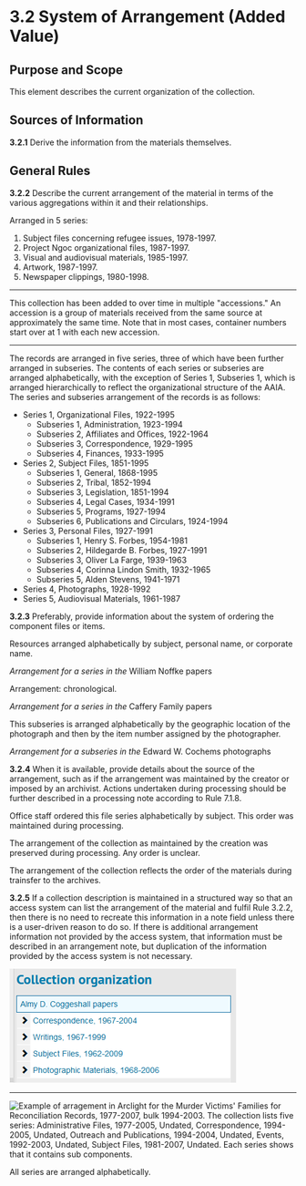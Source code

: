 # 3.2 System of Arrangement (Added Value)

## Purpose and Scope

This element describes the current organization of the collection.

## Sources of Information

**3.2.1** Derive the information from the materials themselves.

## General Rules

**3.2.2** Describe the current arrangement of the material in terms of the various aggregations within it and their relationships.

Arranged in 5 series:
 1. Subject files concerning refugee issues, 1978-1997.
 2. Project Ngoc organizational files, 1987-1997.
 3. Visual and audiovisual materials, 1985-1997.
 4. Artwork, 1987-1997.
 5. Newspaper clippings, 1980-1998.

------------------------

This collection has been added to over time in multiple "accessions." An accession is a group of materials received from the same source at approximately the same time. Note that in most cases, container numbers start over at 1 with each new accession.
    
------------------------

The records are arranged in five series, three of which have been further arranged in subseries. The contents of each series or subseries are arranged alphabetically, with the exception of Series 1, Subseries 1, which is arranged hierarchically to reflect the organizational structure of the AAIA. The series and subseries arrangement of the records is as follows:

- Series 1, Organizational Files, 1922-1995
  - Subseries 1, Administration, 1923-1994
  - Subseries 2, Affiliates and Offices, 1922-1964
  - Subseries 3, Correspondence, 1929-1995
  - Subseries 4, Finances, 1933-1995
- Series 2, Subject Files, 1851-1995
  - Subseries 1, General, 1868-1995
  - Subseries 2, Tribal, 1852-1994
  - Subseries 3, Legislation, 1851-1994
  - Subseries 4, Legal Cases, 1934-1991
  - Subseries 5, Programs, 1927-1994
  - Subseries 6, Publications and Circulars, 1924-1994
- Series 3, Personal Files, 1927-1991
  - Subseries 1, Henry S. Forbes, 1954-1981
  - Subseries 2, Hildegarde B. Forbes, 1927-1991
  - Subseries 3, Oliver La Farge, 1939-1963
  - Subseries 4, Corinna Lindon Smith, 1932-1965
  - Subseries 5, Alden Stevens, 1941-1971
- Series 4, Photographs, 1928-1992
- Series 5, Audiovisual Materials, 1961-1987

**3.2.3** Preferably, provide information about the system of ordering the component files or items.

<p class="dacs-example">Resources arranged alphabetically by subject, personal name, or corporate name.</p>
<p class="dacs-example"><em>Arrangement for a series in the</em> William Noffke papers</p>

<p class="dacs-example">Arrangement: chronological.</p>
<p class="dacs-example"><em>Arrangement for a series in the</em> Caffery Family papers</p>

<p class="dacs-example">This subseries is arranged alphabetically by the geographic location of the photograph and then by the item number assigned by the photographer.</p>
<p class="dacs-example"><em>Arrangement for a subseries in the</em> Edward W. Cochems photographs</p>

**3.2.4** When it is available, provide details about the source of the arrangement, such as if the arrangement was maintained by the creator or imposed by an archivist. Actions undertaken during processing should be further described in a processing note according to Rule 7.1.8.

<p class="dacs-example">Office staff ordered this file series alphabetically by subject. This order was maintained during processing.</p>

<p class="dacs-example">The arrangement of the collection as maintained by the creation was preserved during processing. Any order is unclear.</p>

<p class="dacs-example">The arrangement of the collection reflects the order of the materials during trainsfer to the archives.</p>

**3.2.5** If a collection description is maintained in a structured way so that an access system can list the arrangement of the material and fulfil Rule  3.2.2, then there is no need to recreate this information in a note field unless there is a user-driven reason to do so. If there is additional arrangement information not provided by the access system, that information must be described in an arrangement note, but duplication of the information provided by the access system is not necessary.

<p class="dacs-example">

![Example of arrangement in ArchivesSpace for the Almy D. Coggeshall papers. The collection lists four series: Correspondence, 1967-2004, Writings, 1967-1999, Subject Files, 1962-2009, and Photographic Materials, 1968-2006. Each series shows that it contains sub components.](../../img/part_1/chapter_3/arrangement_example_1.png)

</p>

------------------------

<p class="dacs-example">

![Example of arragement in Arclight for the Murder Victims' Families for Reconciliation Records, 1977-2007, bulk 1994-2003. The collection lists five series: Administrative Files, 1977-2005, Undated, 
Correspondence, 1994-2005, Undated, Outreach and Publications, 1994-2004, Undated, 
Events, 1992-2003, Undated, Subject Files, 1981-2007, Undated. Each series shows that it contains sub components.](../../img/part_1/chapter_3/arrangement_example_2.png)

</p>

<p class="dacs-example">All series are arranged alphabetically.</p>

